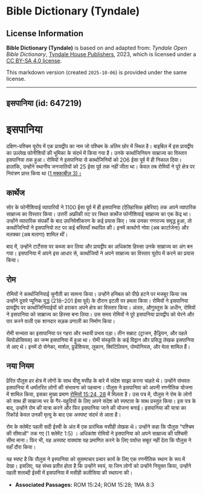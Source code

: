 # Bible Dictionary (Tyndale)

## License Information

**Bible Dictionary (Tyndale)** is based on and adapted from: _Tyndale Open Bible Dictionary_, [Tyndale House Publishers](https://tyndaleopenresources.com/), 2023, which is licensed under a [CC BY-SA 4.0 license](https://creativecommons.org/licenses/by-sa/4.0/legalcode.en).

This markdown version (created `2025-10-06`) is provided under the same license.



--------------------------------

## इसपानिया (id: 647219)

इसपानिया
========

दक्षिण\-पश्चिम यूरोप में एक प्रायद्वीप का नाम जो पश्चिम के अंतिम छोर में स्थित है। बाइबिल में इस प्रायद्वीप का उल्लेख फोनीशियों की भूमिका के संदर्भ में किया गया है। उनके कार्थाजिनियन साम्राज्य का विस्तार इसपानिया तक हुआ। रोमियों ने इसपानिया से कार्थाजिनियों को 206 ईसा पूर्व में ही निकाल दिया। हालांकि, उन्होंने स्थानीय जनजातियों को 25 ईसा पूर्व तक नहीं जीता था। केवल तब रोमियों ने पूरे क्षेत्र पर नियंत्रण प्राप्त किया था ([1 मक्काबीज़ 3\)।](https://ref.ly/1Macc8:3)

कार्थेज
-------

सोर के फोनीशियाई व्यापारियों ने 1100 ईसा पूर्व में ही इसपानिया (ऐतिहासिक इबेरिया) तक अपने व्यापारिक साम्राज्य का विस्तार किया। उत्तरी अफ्रीकी तट पर स्थित कार्थेज फोनीशियाई साम्राज्य का एक केंद्र था। उन्होंने व्यापारिक संपर्कों के बाद उपनिवेशीकरण के कई प्रयास किए। जब उनका गणराज्य समृद्ध हुआ, तो कार्थाजिनियों ने इसपानियो तट पर कई बस्तियाँ स्थापित की। इनमें कार्थागो नोवा (अब कार्टाजेना) और मलक्का (अब मलागा) शामिल थीं।

बाद में, उन्होंने टार्टेसस पर कब्जा कर लिया और प्रायद्वीप का अधिकांश हिस्सा उनके साम्राज्य का अंग बन गया। इसपानिया में अपने इस आधार से, कार्थाजियों ने अपने साम्राज्य का विस्तार यूरोप में करने का प्रयास किया।

रोम
---

रोमियों ने कार्थाजिनियाई चुनौती का सामना किया। उन्होंने हनिबल को पीछे हटने पर मजबूर किया जब उन्होंने दूसरे प्यूनिक युद्ध (218–201 ईसा पूर्व) के दौरान इटली पर हमला किया। रोमियों ने इसपानिया प्रायद्वीप पर कार्थाजिनियाईयों को हराकर अपने क्षेत्र का विस्तार किया। अंततः, औगुस्तुस के अधीन, रोमियों ने इसपानिया को साम्राज्य का हिस्सा बना लिया। उस समय रोमियों ने पूरे इसपानिया प्रायद्वीप को घेरने और पार करने वाली एक शानदार सड़क प्रणाली का निर्माण किया।

रोमी सभ्यता का इसापानिया पर गहरा और स्थायी प्रभाव पड़ा। तीन सम्राट (ट्राजन, हैड्रियन, और पहले थियोडोसियस) का जन्म इसपानिया में हुआ था। रोमी संस्कृति के कई विद्वान और प्रसिद्ध लेखक इसपानिया से आए थे। इनमें दो सेनेका, मार्शल, प्रुडेंशियस, लुकान, क्विंटिलियन, पोम्पोनियस, और मेला शामिल हैं।

नया नियम
--------

प्रेरित पौलुस हर क्षेत्र में लोगों के साथ यीशु मसीह के बारे में संदेश साझा करना चाहते थे। उन्होंने संभवतः इसपानिया में धर्मांतरित लोगों की संभावना को पहचाना। पौलुस ने इसपानिया को अपनी रणनीतिक योजना में शामिल किया, इसका मुख्य प्रमाण [रोमियों 15:24, 28](https://ref.ly/Rom15:24,Rom15:28) में मिलता है। उस पत्र में, पौलुस ने रोम के लोगों को साथ ही साम्राज्य भर के गैर\-यहूदियों के लिए अपने संदेश को स्पष्टता के साथ प्रस्तुत किया। इस पत्र के बाद, उन्होंने रोम की यात्रा करने और फिर इसपानिया जाने की योजना बनाई। इसपानिया की यात्रा का रिकॉर्ड केवल उनकी मृत्यु के बाद एक अस्पष्ट संदर्भ से आता है।

रोम के क्लेमेंट पहली सदी ईस्वी के अंत में एक प्रारंभिक मसीही लेखक थे। उन्होंने कहा कि पौलुस "पश्चिम की सीमाओं" तक गए (1 क्लेमेंट 1:5\) । अधिकांश रोमियों ने इसपानिया को अपने साम्राज्य की पश्चिमी सीमा माना। फिर भी, यह अस्पष्ट वाक्यांश यह प्रमाणित करने के लिए पर्याप्त सबूत नहीं देता कि पौलुस ने वहाँ दौरा किया।

यह स्पष्ट है कि पौलुस ने इस्पानिया को सुसमाचार प्रचार कार्य के लिए एक रणनीतिक स्थान के रूप में देखा। इसलिए, यह संभव प्रतीत होता है कि उन्होंने स्वयं, या जिन लोगों को उन्होंने नियुक्त किया, उन्होंने पहली शताब्दी ईस्वी में इसपानिया में मसीही कलीसिया की स्थापना की।

* **Associated Passages:** ROM 15:24; ROM 15:28; 1MA 8:3

